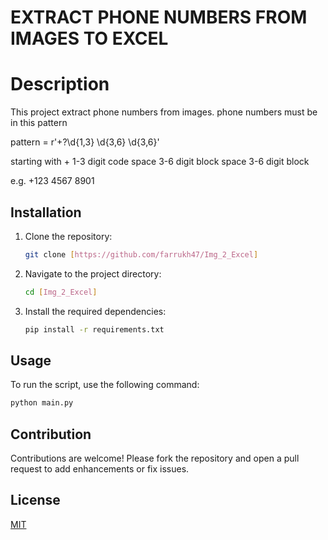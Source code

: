 # EXTRACT PHONE NUMBERS FROM IMAGES TO EXCEL

# Description

This project extract phone numbers from images. phone numbers must be in this pattern

pattern = r'\+?\d{1,3} \d{3,6} \d{3,6}'

starting with +
1-3 digit code
space
3-6 digit block
space
3-6 digit block

e.g.
+123 4567 8901

## Installation

1. Clone the repository:

   ```bash
   git clone [https://github.com/farrukh47/Img_2_Excel]
   ```
2. Navigate to the project directory:

   ```bash
   cd [Img_2_Excel]
   ```
3. Install the required dependencies:

   ```bash
   pip install -r requirements.txt
   ```

## Usage

To run the script, use the following command:

```bash
python main.py
```

## Contribution

Contributions are welcome! Please fork the repository and open a pull request to add enhancements or fix issues.

## License

[MIT](LICENSE)
